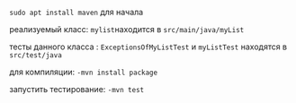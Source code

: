 
`sudo apt install maven` для начала

реализуемый класс: `mylist`находится в `src/main/java/myList`

тесты данного класса : `ExceptionsOfMyListTest` и `myListTest` находятся в `src/test/java`

для компиляции:
`-mvn install package`

запустить тестирование:
`-mvn test`

